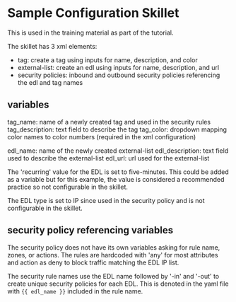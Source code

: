 # Sample Configuration Skillet

This is used in the training material as part of the tutorial.

The skillet has 3 xml elements:

* tag: create a tag using inputs for name, description, and color
* external-list: create an edl using inputs for name, description, and url
* security policies: inbound and outbound security policies referencing the edl and tag names

## variables

tag_name: name of a newly created tag and used in the security rules
tag_description: text field to describe the tag
tag_color: dropdown mapping color names to color numbers (required in the xml configuration)

edl_name: name of the newly created external-list
edl_description: text field used to describe the external-list
edl_url: url used for the external-list

The 'recurring' value for the EDL is set to five-minutes. This could be added as a variable but for this example, the
value is considered a recommended practice so not configurable in the skillet.

The EDL type is set to IP since used in the security policy and is not configurable in the skillet.

## security policy referencing variables

The security policy does not have its own variables asking for rule name, zones, or actions. The rules are
hardcoded with 'any' for most attributes and action as deny to block traffic matching the EDL IP list.

The security rule names use the EDL name followed by '-in' and '-out' to create unique security policies for each
EDL. This is denoted in the yaml file with ```{{ edl_name }}``` included in the rule name.

